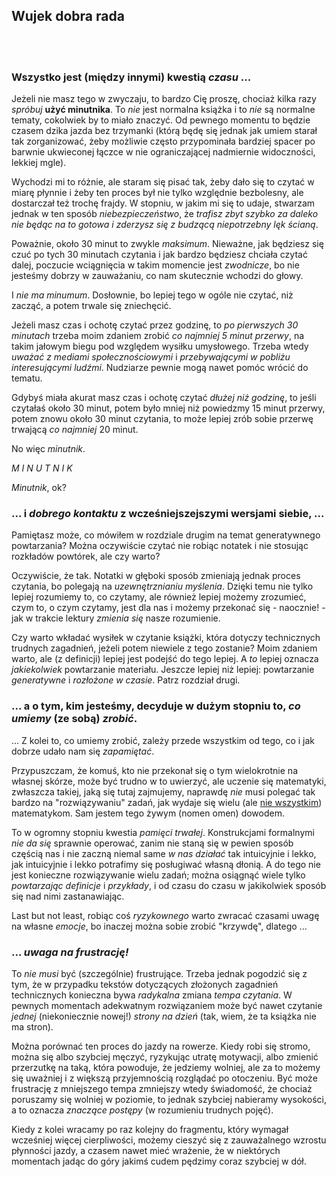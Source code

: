 <!-- -*- coding: utf-8 -*- -->
## Wujek dobra rada

<br>

<br>

### Wszystko jest (między innymi) kwestią *czasu* ...

Jeżeli nie masz tego w zwyczaju, to bardzo Cię proszę, chociaż kilka razy *spróbuj* **użyć
minutnika**. To *nie* jest normalna książka i to *nie* są normalne tematy, cokolwiek by to miało
znaczyć. Od pewnego momentu to będzie czasem dzika jazda bez trzymanki (którą będę się jednak jak
umiem starał tak zorganizować, żeby możliwie często przypominała bardziej spacer po barwnie
ukwieconej łączce w nie ograniczającej nadmiernie widoczności, lekkiej mgle).

Wychodzi mi to różnie, ale staram się pisać tak, żeby dało się to czytać w miarę płynnie i żeby ten
proces był nie tylko względnie bezbolesny, ale dostarczał też trochę frajdy. W stopniu, w jakim mi
się to udaje, stwarzam jednak w ten sposób *niebezpieczeństwo*, że *trafisz zbyt szybko za daleko
nie będąc na to gotowa i zderzysz się z budzącą niepotrzebny lęk ścianą*.

Poważnie, około 30 minut to zwykle *maksimum*. Nieważne, jak będziesz się czuć po tych 30 minutach
czytania i jak bardzo będziesz chciała czytać dalej, poczucie wciągnięcia w takim momencie jest
*zwodnicze*, bo nie jesteśmy dobrzy w zauważaniu, co nam skutecznie wchodzi do głowy.

I *nie ma minumum*. Dosłownie, bo lepiej tego w ogóle nie czytać, niż zacząć, a potem trwale się
zniechęcić.

Jeżeli masz czas i ochotę czytać przez godzinę, to *po pierwszych 30 minutach* trzeba moim zdaniem
zrobić *co najmniej 5 minut przerwy*, na takim jałowym biegu pod względem wysiłku umysłowego. Trzeba
wtedy *uważać z mediami społecznościowymi* i *przebywającymi w pobliżu interesującymi
ludźmi*. Nudziarze pewnie mogą nawet pomóc wrócić do tematu.

Gdybyś miała akurat masz czas i ochotę czytać *dłużej niż godzinę*, to jeśli czytałaś około 30
minut, potem było mniej niż powiedzmy 15 minut przerwy, potem znowu około 30 minut czytania, to może
lepiej zrób sobie przerwę trwającą *co najmniej* 20 minut.

No więc *minutnik*.

*M I N U T N I K*

*Minutnik*, ok?

### ... i *dobrego kontaktu* z wcześniejszejszymi wersjami siebie, ...

Pamiętasz może, co mówiłem w rozdziale drugim na temat generatywnego powtarzania? Można oczywiście
czytać nie robiąc notatek i nie stosując rozkładów powtórek, ale czy warto? 

Oczywiście, że tak. Notatki w głęboki sposób zmieniają jednak proces czytania, bo polegają na
*uzewnętrznianiu myślenia*. Dzięki temu nie tylko lepiej rozumiemy to, co czytamy, ale również
lepiej możemy zrozumieć, czym to, o czym czytamy, jest dla nas i możemy przekonać się - naocznie! -
jak w trakcie lektury *zmienia się* nasze rozumienie.

Czy warto wkładać wysiłek w czytanie książki, która dotyczy technicznych trudnych zagadnień, jeżeli
potem niewiele z tego zostanie? Moim zdaniem warto, ale (z definicji) lepiej jest podejść do tego
lepiej. A *to* lepiej oznacza *jakiekolwiek* powtarzanie materiału. Jeszcze lepiej niż lepiej:
powtarzanie *generatywne* i *rozłożone w czasie*. Patrz rozdział drugi.

### ... a o tym, kim jesteśmy, decyduje w dużym stopniu to, *co umiemy* (ze sobą) *zrobić*.

... Z kolei to, co umiemy zrobić, zależy przede wszystkim od tego, co i jak dobrze udało nam się
*zapamiętać*. 

Przypuszczam, że komuś, kto nie przekonał się o tym wielokrotnie na własnej skórze, może być trudno
w to uwierzyć, ale uczenie się matematyki, zwłaszcza takiej, jaką się tutaj zajmujemy, naprawdę
*nie* musi polegać tak bardzo na "rozwiązywaniu" zadań, jak wydaje się wielu (ale [nie
wszystkim](https://eugeniacheng.com/)) matematykom. Sam jestem tego żywym (nomen omen) dowodem.

To w ogromny stopniu kwestia *pamięci trwałej*. Konstrukcjami formalnymi *nie da się* sprawnie
operować, zanim nie staną się w pewien sposób częścią nas i nie zaczną niemal same *w nas działać*
tak intuicyjnie i lekko, jak intuicyjnie i lekko potrafimy się posługiwać własną dłonią. A do tego
nie jest konieczne rozwiązywanie wielu zadań; można osiągnąć wiele tylko *powtarzając definicje* i
*przykłady*, i od czasu do czasu w jakikolwiek sposób się nad nimi zastanawiając.

Last but not least, robiąc coś *ryzykownego* warto zwracać czasami uwagę na własne *emocje*, bo
inaczej można sobie zrobić "krzywdę", dlatego ...

### ... *uwaga na frustrację!*

To *nie musi* być (szczególnie) frustrujące. Trzeba jednak pogodzić się z tym, że w przypadku
tekstów dotyczących złożonych zagadnień technicznych konieczna bywa *radykalna* zmiana *tempa
czytania*. W pewnych momentach adekwatnym rozwiązaniem może być nawet czytanie *jednej*
(niekoniecznie nowej!) *strony na dzień* (tak, wiem, że ta książka nie ma stron).

Można porównać ten proces do jazdy na rowerze. Kiedy robi się stromo, można się albo szybciej
męczyć, ryzykując utratę motywacji, albo zmienić przerzutkę na taką, która powoduje, że jedziemy
wolniej, ale za to możemy się uważniej i z większą przyjemnością rozglądać po otoczeniu. Być może
frustrację z mniejszego tempa zmniejszy wtedy świadomość, że chociaż poruszamy się wolniej w
poziomie, to jednak szybciej nabieramy wysokości, a to oznacza *znaczące postępy* (w rozumieniu
trudnych pojęć).

Kiedy z kolei wracamy po raz kolejny do fragmentu, który wymagał wcześniej więcej cierpliwości,
możemy cieszyć się z zauważalnego wzrostu płynności jazdy, a czasem nawet mieć wrażenie, że w
niektórych momentach jadąc do góry jakimś cudem pędzimy coraz szybciej w dół.

